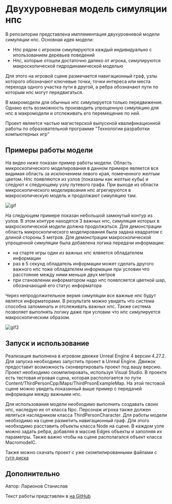 # Двухуровневая модель симуляции нпс
В репозитории представлена имплементация двухуровневой модели симуляции нпс.
Основная идея модели: 
- Нпс рядом с игроком симулируются каждый индивидуально с ипользованием деревьев поведений
- Нпс, которые отошли достаточно далеко от игрока, симулируются макроскопической гидродинамической моделью

Для этого на игровой сцене размечается навигационный граф, узлы которого обозначают ключевые точки, точки интереса или места перехода одного участка пути в другой, а ребра обозначают пути по которым нпс могут передвигаться.

В макромодели для обычных нпс симулируется только передвижение. Однако есть возможность производить упрощенную симуляцию для нпс в макромодели и отслеживать его перемещение по ней.

Проект является частью магистерской выпускной квалификационной работы по образовательной программе "Технологии разработки компьютерных игр"

## Примеры работы модели
На видео ниже показан пример работы модели.  Область микроскопического моделирования в данном примере является вся видимая область за исключением левого края, помеченного желтым цветом. 
Нпс появляются из узлов (показаны как желтые кубы) и следуют к следующему узлу путевого графа. При выходе из области микроскопического моделирвоания нпс агрегируются в макроскопическую модель и продолжают симуляцию там.

![gif](tr.gif)

На следующем примере показан небольшой замкнутый контур из узлов. В этом контуре находятся 3 важных нпс, симуляция которых в макроскопической модели должна продолжаться. Для демонстрации область микроскопического моделирования была задана квадратом с длиной стороны 5 метров.
Для демонстрации макроскопической упрощенной симуляции была добавлена логика передачи информации:
  - на старте игры один из важных нпс ялвяется обладателем информации
  - раз в 5 секунд обладатель информации может сделать другого важного нпс тоже обладателем информации при условии что расстояние между ними меньше двух метров
  - при становлении информатором надо нпс появлсяется цветной шар, обозначающий его статус информатора

Через непродолжительное вермя симуляции все важные нпс будут являтся информаторами.
В результате можно увидеть что система способна запоминать и отслеживать важных нпс. Также система позволяет выполнять логику даже при условии что нпс симулируется макроскопическим образом.

![gif2](tracking.gif)

## Запуск и использование
Реализация выполнена в игровом движке Unreal Engine 4 версии 4.27.2. Для запуска необходимо запустить проект в Unreal Engine. Движок предоставит возможность сконвертировать проект под вашу версию. Проект необходимо скомпилировать, используя Visual Studio.
В проекте есть тестовая игровая сцена, которая распологается по пути Content/ThirdPersonCpp/Maps/ThirdPrsonExampleMap. На этой тестовой сцене можно увидеть показанный выше пример с передачей информации между важными нпс. 

Для использования модели необходимо выполнить создавать своих нпс, наследую их от класса Npc. Персонаж игрока также должен являться наследником класса ThirdPersonCharacter. 
Для работы модели необходимо на сцене разметить навигационный граф. Для этого необходимо расставить объекты класса Node на сцене. В каждом узле можно задать ребра, добавляя в массив Edges объекты и заполняя их параметры. Также важно чтобы на сцене располагался объект класса MacromodelC.

Также можно скачать проект с уже скомпилированными файлами с [гугл диска](https://drive.google.com/file/d/1mVqKKgkRXIt8JEXCb_EHlr086d8uEhlD/view?usp=sharing)
## Дополнительно
Автор: Ларионов Станислав

Текст работы представлен в [на GitHub](dip.pdf)
